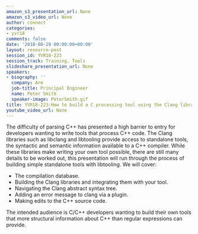 ```yaml
---
amazon_s3_presentation_url: None
amazon_s3_video_url: None
author: connect
categories:
- yvr18
comments: false
date: '2018-08-29 09:00:00+00:00'
layout: resource-post
session_id: YVR18-223
session_track: Training, Tools
slideshare_presentation_url: None
speakers:
- biography: ''
  company: Arm
  job-title: Principal Engineer
  name: Peter Smith
  speaker-image: PeterSmith.gif
title: YVR18-223:How to build a C processing tool using the Clang libraries
youtube_video_url: None
---
```


The difficulty of parsing C++ has presented a high barrier to entry for developers wanting to write tools that process C++ code. The Clang libraries such as libclang and libtooling provide access to standalone tools, the syntactic and semantic information available to a C++ compiler. While these libraries make writing your own tool possible, there are still many details to be worked out, this presentation will run through the process of building simple standalone tools with libtooling. We will cover:
- The compilation database.
- Building the Clang libraries and integrating them with your tool.
- Navigating the Clang abstract syntax tree.
- Adding an error message to clang via a plugin.
- Making edits to the C++ source code.

The intended audience is C/C++ developers wanting to build their own tools that more structural information about C++ than regular expressions can provide.